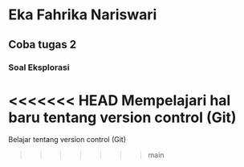 # Eka Fahrika Nariswari
## Coba tugas 2
### Soal Eksplorasi 

<<<<<<< HEAD
Mempelajari hal baru tentang version control (Git) 
=======
Belajar tentang version control (Git) 
>>>>>>> main
